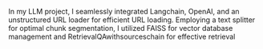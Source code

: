 In my LLM project, I seamlessly integrated Langchain, OpenAI, and an unstructured URL loader for efficient URL loading. Employing a text splitter for optimal chunk segmentation, I utilized FAISS for vector database management and RetrievalQAwithsourceschain for effective retrieval
